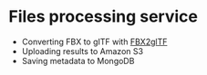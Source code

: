 # Files processing service

* Converting FBX to gITF with [FBX2glTF](https://github.com/facebookincubator/FBX2glTF)
* Uploading results to Amazon S3
* Saving metadata to MongoDB
